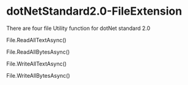 # dotNetStandard2.0-FileExtension

There are four file Utility function for dotNet standard 2.0

File.ReadAllTextAsync() 

File.ReadAllBytesAsync()

File.WriteAllTextAsync()

File.WriteAllBytesAsync()
